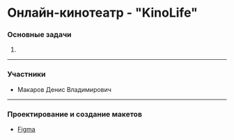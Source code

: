 # Онлайн-кинотеатр - "KinoLife"

### Основные задачи

1)

---

### Участники

* Макаров Денис Владимирович

---

### Проектирование и создание макетов

* [Figma](https://www.figma.com/file/hjaBe1fDfxCIt3L5fpgs5c/KinoLife?node-id=0%3A1)

